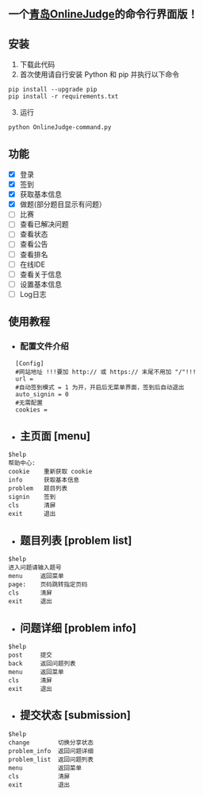 ## 一个[青岛OnlineJudge](https://github.com/QingdaoU/OnlineJudge)的命令行界面版！
## 安装
1. 下载此代码
2. 首次使用请自行安装 Python 和 pip 并执行以下命令
```
pip install --upgrade pip
pip install -r requirements.txt
```
3. 运行
```
python OnlineJudge-command.py
```
## 功能
- [x] 登录
- [x] 签到
- [x] 获取基本信息
- [x] 做题(部分题目显示有问题）
- [ ] 比赛
- [ ] 查看已解决问题
- [ ] 查看状态
- [ ] 查看公告
- [ ] 查看排名
- [ ] 在线IDE
- [ ] 查看关于信息
- [ ] 设置基本信息
- [ ] Log日志

## 使用教程
* ### 配置文件介绍
```
  [Config]
  #网站地址 !!!要加 http:// 或 https:// 末尾不用加 "/"!!!
  url = 
  #自动签到模式 = 1 为开，开启后无菜单界面，签到后自动退出
  auto_signin = 0
  #无需配置 
  cookies = 
```
- ##  主页面 [menu]
```
$help
帮助中心:
cookie    重新获取 cookie
info      获取基本信息
problem   题目列表
signin    签到
cls       清屏
exit      退出
```
- ## 题目列表 [problem list]
```
$help
进入问题请输入题号
menu     返回菜单
page:    页码跳转指定页码
cls      清屏
exit     退出
```
- ## 问题详细 [problem info]
```
$help
post     提交
back     返回问题列表
menu     返回菜单
cls      清屏
exit     退出
```
- ## 提交状态 [submission]
```
$help
change        切换分享状态
problem_info  返回问题详细
problem_list  返回问题列表
menu          返回菜单
cls           清屏
exit          退出 
```
